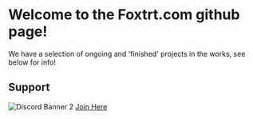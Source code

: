 # Welcome to the Foxtrt.com github page!

We have a selection of ongoing and 'finished' projects in the works, see below for info!

## Support
![Discord Banner 2](https://discordapp.com/api/guilds/1049238673130012723/widget.png?style=banner2)
[Join Here](https://discord.gg/rNccqTK2V8)
